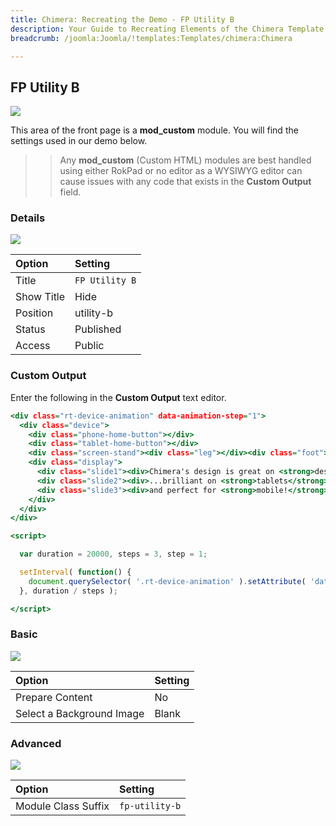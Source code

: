 ```yaml
---
title: Chimera: Recreating the Demo - FP Utility B
description: Your Guide to Recreating Elements of the Chimera Template for Joomla
breadcrumb: /joomla:Joomla/!templates:Templates/chimera:Chimera

---
```


FP Utility B
----

![][demo]

This area of the front page is a **mod_custom** module. You will find the settings used in our demo below.

>> Any **mod_custom** (Custom HTML) modules are best handled using either RokPad or no editor as a WYSIWYG editor can cause issues with any code that exists in the **Custom Output** field.

### Details

![][demo2]

| Option      | Setting        |
| :---------- | :------------- |
| Title       | `FP Utility B` |
| Show Title  | Hide           |
| Position    | utility-b      |
| Status      | Published      |
| Access      | Public         |

### Custom Output

Enter the following in the **Custom Output** text editor.

~~~ .html
<div class="rt-device-animation" data-animation-step="1">
  <div class="device">
    <div class="phone-home-button"></div>
    <div class="tablet-home-button"></div>
    <div class="screen-stand"><div class="leg"></div><div class="foot"></div></div>
    <div class="display">
      <div class="slide1"><div>Chimera's design is great on <strong>desktops</strong>...</div></div>
      <div class="slide2"><div>...brilliant on <strong>tablets</strong>...</div></div>
      <div class="slide3"><div>and perfect for <strong>mobile!</strong></div></div>
    </div>
  </div>
</div>

<script>

  var duration = 20000, steps = 3, step = 1;

  setInterval( function() {
    document.querySelector( '.rt-device-animation' ).setAttribute( 'data-animation-step', step = ++step > steps ? 1 : step );
  }, duration / steps );

</script>
~~~

### Basic

![][demo3]

| Option                    | Setting     |
| :----------               | :---------- |
| Prepare Content           | No          |
| Select a Background Image | Blank       |

### Advanced

![][demo4]

| Option              | Setting        |
| :----------         | :----------    |
| Module Class Suffix | `fp-utility-b` |

[demo]: assets/demo_4.jpeg
[demo2]: assets/demo_4a.jpeg
[demo3]: assets/demo_4b.jpeg
[demo4]: assets/demo_4c.jpeg
